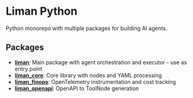 # Liman Python

Python monorepo with multiple packages for building AI agents.

## Packages

- [**liman**](packages/liman): Main package with agent orchestration and executor - use as entry point
- [**liman_core**](packages/liman_core): Core library with nodes and YAML processing
- [**liman_finops**](packages/liman_finops): OpenTelemetry instrumentation and cost tracking
- [**liman_openapi**](packages/liman_openapi): OpenAPI to ToolNode generation

